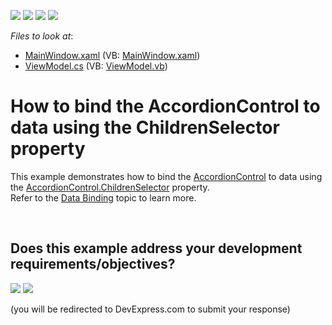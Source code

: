 <!-- default badges list -->
![](https://img.shields.io/endpoint?url=https://codecentral.devexpress.com/api/v1/VersionRange/128640215/22.2.2%2B)
[![](https://img.shields.io/badge/Open_in_DevExpress_Support_Center-FF7200?style=flat-square&logo=DevExpress&logoColor=white)](https://supportcenter.devexpress.com/ticket/details/T596779)
[![](https://img.shields.io/badge/📖_How_to_use_DevExpress_Examples-e9f6fc?style=flat-square)](https://docs.devexpress.com/GeneralInformation/403183)
[![](https://img.shields.io/badge/💬_Leave_Feedback-feecdd?style=flat-square)](#does-this-example-address-your-development-requirementsobjectives)
<!-- default badges end -->
<!-- default file list -->
*Files to look at*:

* [MainWindow.xaml](./CS/ChildrenSelector/MainWindow.xaml) (VB: [MainWindow.xaml](./VB/ChildrenSelector/MainWindow.xaml))
* [ViewModel.cs](./CS/ChildrenSelector/ViewModel.cs) (VB: [ViewModel.vb](./VB/ChildrenSelector/ViewModel.vb))
<!-- default file list end -->
# How to bind the AccordionControl to data using the ChildrenSelector property


This example demonstrates how to bind the <a href="https://documentation.devexpress.com/WPF/DevExpress.Xpf.Accordion.AccordionControl.class">AccordionControl</a> to data using the <a href="https://documentation.devexpress.com/WPF/DevExpress.Xpf.Accordion.AccordionControl.ChildrenSelector.property">AccordionControl.ChildrenSelector</a> property.<br>Refer to the <a href="https://documentation.devexpress.com/WPF/118635/Controls-and-Libraries/Navigation-Controls/Accordion-Control/Data-Binding">Data Binding</a> topic to learn more.

<br/>


<!-- feedback -->
## Does this example address your development requirements/objectives?

[<img src="https://www.devexpress.com/support/examples/i/yes-button.svg"/>](https://www.devexpress.com/support/examples/survey.xml?utm_source=github&utm_campaign=how-to-bind-the-accordioncontrol-to-data-using-the-childrenselector-property-t596779&~~~was_helpful=yes) [<img src="https://www.devexpress.com/support/examples/i/no-button.svg"/>](https://www.devexpress.com/support/examples/survey.xml?utm_source=github&utm_campaign=how-to-bind-the-accordioncontrol-to-data-using-the-childrenselector-property-t596779&~~~was_helpful=no)

(you will be redirected to DevExpress.com to submit your response)
<!-- feedback end -->
